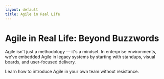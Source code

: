 ```yaml
---
layout: default
title: Agile in Real Life
---
```


# Agile in Real Life: Beyond Buzzwords

Agile isn't just a methodology — it's a mindset. In enterprise environments, we've embedded Agile in legacy systems by starting with standups, visual boards, and user-focused delivery.

Learn how to introduce Agile in your own team without resistance.
